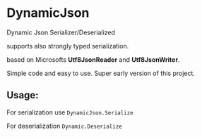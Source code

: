 # DynamicJson
Dynamic Json Serializer/Deserialized

supports also strongly typed serialization.

based on Microsofts **Utf8JsonReader** and **Utf8JsonWriter**.

Simple code and easy to use. Super early version of this project. 

## Usage:


For serialization use
`
DynamicJson.Serialize
`

For deserialization
`
Dynamic.Deserialize
`
